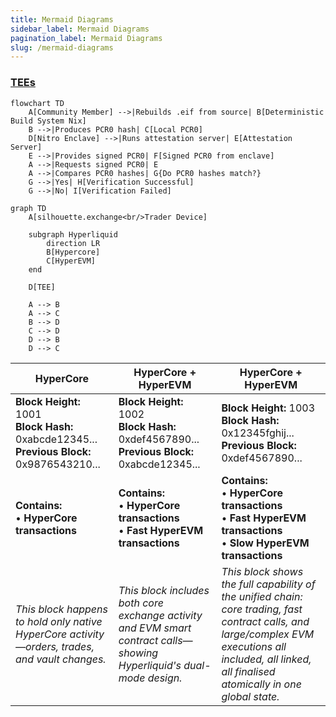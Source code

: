 ```yaml
---
title: Mermaid Diagrams
sidebar_label: Mermaid Diagrams
pagination_label: Mermaid Diagrams
slug: /mermaid-diagrams
---
```


### [TEEs](/docs/architecture/tee)

```mermaid
flowchart TD
    A[Community Member] -->|Rebuilds .eif from source| B[Deterministic Build System Nix]
    B -->|Produces PCR0 hash| C[Local PCR0]
    D[Nitro Enclave] -->|Runs attestation server| E[Attestation Server]
    E -->|Provides signed PCR0| F[Signed PCR0 from enclave]
    A -->|Requests signed PCR0| E
    A -->|Compares PCR0 hashes| G{Do PCR0 hashes match?}
    G -->|Yes| H[Verification Successful]
    G -->|No| I[Verification Failed]
```



```mermaid
graph TD
    A[silhouette.exchange<br/>Trader Device]

    subgraph Hyperliquid
        direction LR
        B[Hypercore]
        C[HyperEVM]
    end

    D[TEE]

    A --> B
    A --> C
    B --> D
    C --> D
    D --> B
    D --> C

```




| HyperCore | HyperCore + HyperEVM | HyperCore + HyperEVM |
|-----------|---------------------|---------------------|
| **Block Height:** 1001<br/>**Block Hash:** 0xabcde12345...<br/>**Previous Block:** 0x9876543210... | **Block Height:** 1002<br/>**Block Hash:** 0xdef4567890...<br/>**Previous Block:** 0xabcde12345... | **Block Height:** 1003<br/>**Block Hash:** 0x12345fghij...<br/>**Previous Block:** 0xdef4567890... |
| **Contains:**<br/>• **HyperCore transactions** | **Contains:**<br/>• **HyperCore transactions**<br/>• **Fast HyperEVM transactions** | **Contains:**<br/>• **HyperCore transactions**<br/>• **Fast HyperEVM transactions**<br/>• **Slow HyperEVM transactions** |
| *This block happens to hold only native HyperCore activity—orders, trades, and vault changes.* | *This block includes both core exchange activity and EVM smart contract calls—showing Hyperliquid's dual-mode design.* | *This block shows the full capability of the unified chain: core trading, fast contract calls, and large/complex EVM executions all included, all linked, all finalised atomically in one global state.* |
